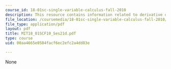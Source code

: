 ```yaml
---
course_id: 18-01sc-single-variable-calculus-fall-2010
description: This resource contains information related to derivative of ln(sec x)).
file_location: /coursemedia/18-01sc-single-variable-calculus-fall-2010/00aa4665e0584facf6ec2efc2a4dd83e_MIT18_01SCF10_Ses21d.pdf
file_type: application/pdf
layout: pdf
title: MIT18_01SCF10_Ses21d.pdf
type: course
uid: 00aa4665e0584facf6ec2efc2a4dd83e

---
```

None